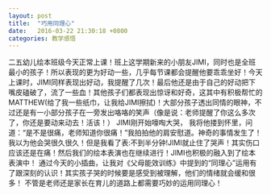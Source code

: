 ```yaml
---
layout: post
title:  "巧用同理心"
date:   2016-03-22 21:30:18 +0800
categories: 教学感悟
---
```


二五幼儿绘本班级今天正常上课！班上这学期新来的小朋友JIMI，同时也是全班最小的孩子！所以表现的更为好动一些，几乎每节课都会提醒他要乖乖坐好！今天上课时，JIMI同样表现出好动，我提醒了几次！最后他还是由于自己的好动把下嘴皮磕破了，流了一些血！其他孩子们都表现出惊讶和好奇，这其中有积极帮忙的MATTHEW(给了我一些纸巾，让我给JIMI擦拭)！大部分孩子透出同情的眼神，不过还是有一小部分孩子在一旁发出咯咯的笑声（像是说：老师提醒了你这么多次了，你还是要动来动去！活该！）
JIMI刚开始嚎啕大哭， 我将他搂到怀里，问道：“是不是很痛，老师知道你很痛！”我拍拍他的肩安慰道。神奇的事情发生了！我以为他会哭很久很久！但是我看了表:不到半分钟!JIMI就止住了哭声！其实伤口应该还是在痛！然后我们的绘本表演也在继续进行！JIMI也积极的融入到了绘本表演中！
通过今天的小插曲，让我对《父母能效训练》中提到的“同理心”运用有了跟深刻的认识！其实孩子哭的时候要是感受到被理解，他们的情绪就会缓和很多！
不管是老师还是家长在育儿的道路上都需要巧妙的运用同理心！
